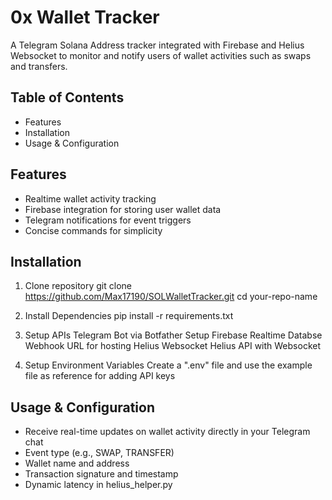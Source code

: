 # 0x Wallet Tracker
A Telegram Solana Address tracker integrated with Firebase and Helius Websocket to monitor and notify users of wallet activities such as swaps and transfers.

## Table of Contents
- Features
- Installation
- Usage & Configuration

## Features
- Realtime wallet activity tracking
- Firebase integration for storing user wallet data
- Telegram notifications for event triggers
- Concise commands for simplicity

## Installation

1. Clone repository
git clone https://github.com/Max17190/SOLWalletTracker.git
cd your-repo-name

2. Install Dependencies
pip install -r requirements.txt

4. Setup APIs
Telegram Bot via Botfather
Setup Firebase Realtime Databse
Webhook URL for hosting Helius Websocket
Helius API with Websocket

5. Setup Environment Variables
Create a ".env" file and use the example file as reference for adding API keys

## Usage & Configuration
- Receive real-time updates on wallet activity directly in your Telegram chat
- Event type (e.g., SWAP, TRANSFER)
- Wallet name and address
- Transaction signature and timestamp
- Dynamic latency in helius_helper.py
